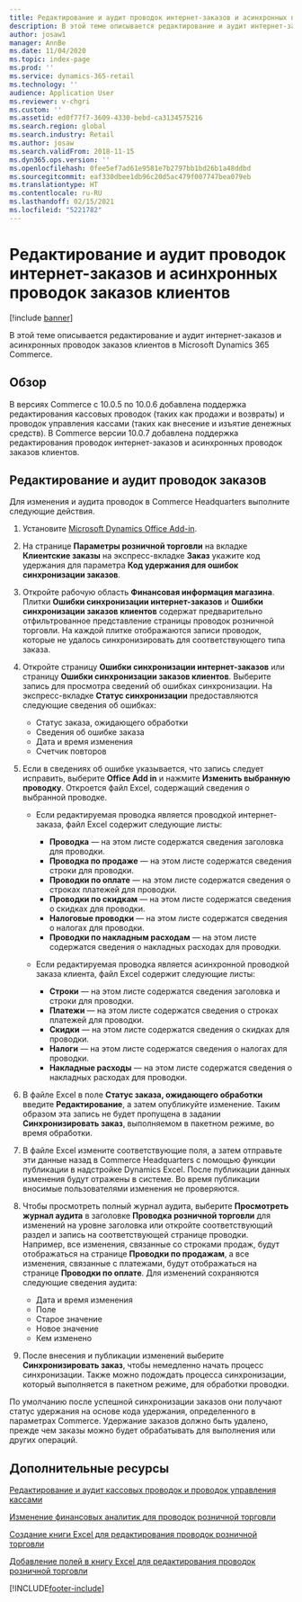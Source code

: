 ```yaml
---
title: Редактирование и аудит проводок интернет-заказов и асинхронных проводок заказов клиентов
description: В этой теме описывается редактирование и аудит интернет-заказов и асинхронных проводок заказов клиентов в Microsoft Dynamics 365 Commerce.
author: josaw1
manager: AnnBe
ms.date: 11/04/2020
ms.topic: index-page
ms.prod: ''
ms.service: dynamics-365-retail
ms.technology: ''
audience: Application User
ms.reviewer: v-chgri
ms.custom: ''
ms.assetid: ed0f77f7-3609-4330-bebd-ca3134575216
ms.search.region: global
ms.search.industry: Retail
ms.author: josaw
ms.search.validFrom: 2018-11-15
ms.dyn365.ops.version: ''
ms.openlocfilehash: 0fee5ef7ad61e9581e7b2797bb1bd26b1a48ddbd
ms.sourcegitcommit: eaf330dbee1db96c20d5ac479f007747bea079eb
ms.translationtype: HT
ms.contentlocale: ru-RU
ms.lasthandoff: 02/15/2021
ms.locfileid: "5221782"
---
```

# <a name="edit-and-audit-online-order-and-asynchronous-customer-order-transactions"></a>Редактирование и аудит проводок интернет-заказов и асинхронных проводок заказов клиентов

[!include [banner](../includes/banner.md)]

В этой теме описывается редактирование и аудит интернет-заказов и асинхронных проводок заказов клиентов в Microsoft Dynamics 365 Commerce.

## <a name="overview"></a>Обзор

В версиях Commerce с 10.0.5 по 10.0.6 добавлена поддержка редактирования кассовых проводок (таких как продажи и возвраты) и проводок управления кассами (таких как внесение и изъятие денежных средств). В Commerce версии 10.0.7 добавлена поддержка редактирования проводок интернет-заказов и асинхронных проводок заказов клиентов.

## <a name="edit-and-audit-order-transactions"></a>Редактирование и аудит проводок заказов

Для изменения и аудита проводок в Commerce Headquarters выполните следующие действия.

1. Установите [Microsoft Dynamics Office Add-in](https://appsource.microsoft.com/product/office/WA104379629?tab=Overview).
1. На странице **Параметры розничной торговли** на вкладке **Клиентские заказы** на экспресс-вкладке **Заказ** укажите код удержания для параметра **Код удержания для ошибок синхронизации заказов**.
1. Откройте рабочую область **Финансовая информация магазина**. Плитки **Ошибки синхронизации интернет-заказов** и **Ошибки синхронизации заказов клиентов** содержат предварительно отфильтрованное представление страницы проводок розничной торговли. На каждой плитке отображаются записи проводок, которые не удалось синхронизировать для соответствующего типа заказа.
1. Откройте страницу **Ошибки синхронизации интернет-заказов** или страницу **Ошибки синхронизации заказов клиентов**. Выберите запись для просмотра сведений об ошибках синхронизации. На экспресс-вкладке **Статус синхронизации** предоставляются следующие сведения об ошибках:

    - Статус заказа, ожидающего обработки
    - Сведения об ошибке заказа
    - Дата и время изменения
    - Счетчик повторов

1. Если в сведениях об ошибке указывается, что запись следует исправить, выберите **Office Add in** и нажмите **Изменить выбранную проводку**. Откроется файл Excel, содержащий сведения о выбранной проводке.

    - Если редактируемая проводка является проводкой интернет-заказа, файл Excel содержит следующие листы:

        - **Проводка** — на этом листе содержатся сведения заголовка для проводки.
        - **Проводка по продаже** — на этом листе содержатся сведения строки для проводки.
        - **Проводки по оплате** — на этом листе содержатся сведения о строках платежей для проводки.
        - **Проводки по скидкам** — на этом листе содержатся сведения о скидках для проводки.
        - **Налоговые проводки** — на этом листе содержатся сведения о налогах для проводки.
        - **Проводки по накладным расходам** — на этом листе содержатся сведения о накладных расходах для проводки.

    - Если редактируемая проводка является асинхронной проводкой заказа клиента, файл Excel содержит следующие листы:

        - **Строки** — на этом листе содержатся сведения заголовка и строки для проводки.
        - **Платежи** — на этом листе содержатся сведения о строках платежей для проводки.
        - **Скидки** — на этом листе содержатся сведения о скидках для проводки.
        - **Налоги** — на этом листе содержатся сведения о налогах для проводки.
        - **Накладные расходы** — на этом листе содержатся сведения о накладных расходах для проводки.

1. В файле Excel в поле **Статус заказа, ожидающего обработки** введите **Редактирование**, а затем опубликуйте изменение. Таким образом эта запись не будет пропущена в задании **Синхронизировать заказ**, выполняемом в пакетном режиме, во время обработки.
1. В файле Excel измените соответствующие поля, а затем отправьте эти данные назад в Commerce Headquarters с помощью функции публикации в надстройке Dynamics Excel. После публикации данных изменения будут отражены в системе. Во время публикации вносимые пользователями изменения не проверяются.
1. Чтобы просмотреть полный журнал аудита, выберите **Просмотреть журнал аудита** в заголовке **Проводка розничной торговли** для изменений на уровне заголовка или откройте соответствующий раздел и запись на соответствующей странице проводки. Например, все изменения, связанные со строками продаж, будут отображаться на странице **Проводки по продажам**, а все изменения, связанные с платежами, будут отображаться на странице **Проводки по оплате**. Для изменений сохраняются следующие сведения аудита:

    - Дата и время изменения
    - Поле
    - Старое значение
    - Новое значение
    - Кем изменено

1. После внесения и публикации изменений выберите **Синхронизировать заказ**, чтобы немедленно начать процесс синхронизации. Также можно подождать процесса синхронизации, который выполняется в пакетном режиме, для обработки проводки.

По умолчанию после успешной синхронизации заказов они получают статус удержания на основе кода удержания, определенного в параметрах Commerce. Удержание заказов должно быть удалено, прежде чем заказы можно будет обрабатывать для выполнения или других операций.

## <a name="additional-resources"></a>Дополнительные ресурсы

[Редактирование и аудит кассовых проводок и проводок управления кассами](edit-cash-trans.md)

[Изменение финансовых аналитик для проводок розничной торговли](edit-financial-dim.md)

[Создание книги Excel для редактирования проводок розничной торговли](create-excel-edit.md)

[Добавление полей в книгу Excel для редактирования проводок розничной торговли](add-fields-excel.md)


[!INCLUDE[footer-include](../includes/footer-banner.md)]